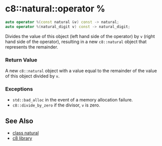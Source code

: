 # c8::natural::operator % #

```cpp
auto operator %(const natural &v) const -> natural;
auto operator %(natural_digit v) const -> natural_digit;
```

Divides the value of this object (left hand side of the operator) by `v` (right hand side of the operator), resulting in a new `c8::natural` object that represents the remainder.

### Return Value ###

A new `c8::natural` object with a value equal to the remainder of the value of this object divided by `v`.

### Exceptions ###

* `std::bad_alloc` in the event of a memory allocation failure.
* `c8::divide_by_zero` if the divisor, `v` is zero.

## See Also ##

* [class natural](c8_natural)
* [c8 library](c8)

